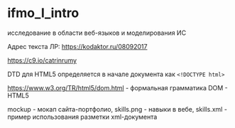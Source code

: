 # ifmo_I_intro
исследование в области веб-языков и моделирования ИС

Адрес текста ЛР:
https://kodaktor.ru/08092017

https://c9.io/catrinrumy

DTD для HTML5 определяется в начале документа как `<!DOCTYPE html>`

https://www.w3.org/TR/html5/dom.html - формальная грамматика DOM - HTML5

mockup - мокап сайта-портфолио, skills.png - навыки в вебе, skills.xml - пример использования разметки xml-документа
